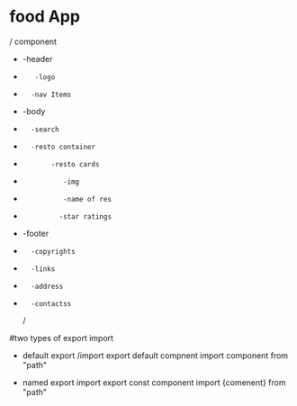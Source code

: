 # food App

/ component

- -header
-        -logo
-       -nav Items
- -body
-       -search
-       -resto container
-            -resto cards
-               -img
-               -name of res
-              -star ratings
- -footer
-       -copyrights
-       -links
-       -address
-       -contactss
  /

#two types of export import

- default export /import
  export default compnent
  import component from "path"

- named export import
  export const component
  import {comenent} from "path"
